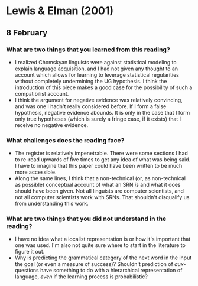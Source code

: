 Lewis & Elman (2001)
====================

8 February
----------

### What are two things that you learned from this reading?

-   I realized Chomskyan linguists were against statistical modeling to
    explain language acquisition, and I had not given any thought to an
    account which allows for learning to leverage statistical
    regularities without completely undermining the UG hypothesis. I
    think the introduction of this piece makes a good case for the
    possibility of such a compatibilist account.
-   I think the argument for negative evidence was relatively convincing,
	and was one I hadn't really considered before. If I form a false
	hypothesis, negative evidence abounds. It is only in the case that
	I form only true hypotheses (which is surely a fringe case, if it
	exists) that I receive no negative evidence.

### What challenges does the reading face?

-   The register is relatively impenetrable. There were some sections I
    had to re-read upwards of five times to get any idea of what was
    being said. I have to imagine that this paper could have been
    written to be much more accessible.
-   Along the same lines, I think that a non-technical (or, as
	non-technical as possible) conceptual account of what an SRN *is* and
	what it does should have been given. Not all linguists are computer
	scientists, and not all computer scientists work with SRNs. That
	shouldn't disqualify us from understanding this work.

### What are two things that you did not understand in the reading?

-   I have no idea what a localist representation is or how it's
    important that one was used. I'm also not quite sure where to start
    in the literature to figure it out.
-   Why is predicting the grammatical category of the next word in the
    input the goal (or even a measure of success)? Shouldn't prediction
    of *aux*-questions have something to do with a hierarchical
    representation of language, *even* if the learning process is
    probabilistic?
